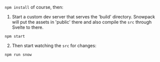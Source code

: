 `npm install` of course, then:

1. Start a custom dev server that serves the 'build' directory. Snowpack will put the assets in 'public' there and also compile the `src` through Svelte to there.

```
npm start     
```

2. Then start watching the `src` for changes:

```
npm run snow
```
